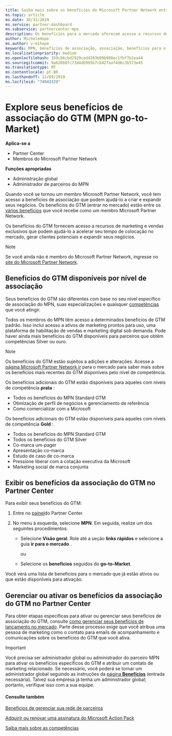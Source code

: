 ```yaml
---
title: Saiba mais sobre os benefícios do Microsoft Partner Network entrar no mercado | Centro de parceiros
ms.topic: article
ms.date: 10/31/2019
ms.service: partner-dashboard
ms.subservice: partnercenter-mpn
description: Os benefícios para o mercado oferecem acesso a recursos de marketing e vendas exclusivos que podem ajudá-lo a acelerar seu tempo de colocação no mercado, gerar clientes potenciais e expandir seus negócios.
author: MicheleHope
ms.author: v-mihope
keywords: MPN, benefícios de associação, associação, benefícios para o mercado, lançamento no mercado, ir para mercado, GTM, associação Gold, associação Silver
ms.localizationpriority: medium
ms.openlocfilehash: 359c86cbd2929ced4203b09b988ec1fbf7b2ea44
ms.sourcegitcommit: 9a628b8fc73d4db995b7cb42faaf4d6c3b573e45
ms.translationtype: MT
ms.contentlocale: pt-BR
ms.lasthandoff: 12/09/2019
ms.locfileid: "74943329"
---
```

# <a name="explore-your-mpn-go-to-market-gtm-membership-benefits"></a>Explore seus benefícios de associação do GTM (MPN go-to-Market)

**Aplica-se a**

- Partner Center
- Membros do Microsoft Partner Network

**Funções apropriadas**

- Administração global
- Administrador de parceiros do MPN

Quando você se tornou um membro Microsoft Partner Network, você tem acesso a benefícios de associação que podem ajudá-lo a criar e expandir seus negócios. Os benefícios do GTM (entrar no mercado) estão entre os [vários benefícios](https://partner.microsoft.com/manage-your-partner-network-benefits) que você recebe como um membro Microsoft Partner Network. 

Os benefícios do GTM fornecem acesso a recursos de marketing e vendas exclusivos que podem ajudá-lo a acelerar seu tempo de colocação no mercado, gerar clientes potenciais e expandir seus negócios.

>[!NOTE]
>Se você ainda não é membro do Microsoft Partner Network, ingresse no [site do Microsoft Partner Network](https://partner.microsoft.com/membership).


## <a name="gtm-benefits-available-by-membership-level"></a>Benefícios do GTM disponíveis por nível de associação

Seus benefícios do GTM são diferentes com base no seu nível específico de associação do MPN, suas especializações e quaisquer [competências](learn-about-competencies.md) que você atingir.

Todos os membros do MPN têm acesso a determinados benefícios de GTM padrão. Isso inclui acesso a ativos de marketing prontos para uso, uma plataforma de habilitação de vendas e marketing digital sob demanda. Pode haver ainda mais benefícios do GTM disponíveis para parceiros que obtêm competências Silver ou ouro.

>[!NOTE]
>Os benefícios do GTM estão sujeitos a adições e alterações. Acesse a [página Microsoft Partner Network ir](https://partner.microsoft.com/membership/go-to-market) para o mercado para saber mais sobre os benefícios mais recentes do GTM disponíveis pelo nível de competência.

Os benefícios adicionais do GTM estão disponíveis para aqueles com níveis de competência **prata** :

- Todos os benefícios do MPN Standard GTM
- Otimização de perfil de negócios e gerenciamento de referência
- Como comercializar com a Microsoft

Os benefícios adicionais do GTM estão disponíveis para aqueles com níveis de competência **Gold** :

- Todos os benefícios do MPN Standard GTM
- Todos os benefícios do GTM Silver
- Co-marca um-pager
- Apresentação co-marca
- Estudo de caso de co-marca
- Pressione liberar com a cotação executiva da Microsoft
- Marketing social de marca conjunta

## <a name="view-gtm-membership-benefits-in-the-partner-center"></a>Exibir os benefícios da associação do GTM no Partner Center

Para exibir seus benefícios do GTM:

1. Entre no [painel]( https://docs.microsoft.com/partner-center/)do Partner Center.

2. No menu à esquerda, selecione **MPN**. Em seguida, realize um dos seguintes procedimentos:

    - Selecione **Visão geral**. Role até a seção **links rápidos** e selecione a guia **ir para o mercado** .

      ou

    - Selecione os **benefícios** seguidos do **go-to-Market**.

Você verá uma lista de benefícios para o mercado que já estão ativos ou que estão disponíveis para ativação.

## <a name="manage-or-activate-gtm-membership-benefits-in-the-partner-center"></a>Gerenciar ou ativar os benefícios da associação do GTM no Partner Center

Para obter etapas específicas para ativar ou gerenciar seus benefícios de associação do GTM, consulte [como gerenciar seus benefícios de lançamento no mercado](manage-your-partner-network-benefits.md#manage-go-to-market-benefits). Parte desse processo exige que você atribua uma pessoa de marketing como o contato para emails de acompanhamento e comunicações sobre os benefícios do GTM que você ativa.

>[!IMPORTANT]
>Você precisa ser administrador global ou administrador do parceiro MPN para ativar os benefícios específicos do GTM e atribuir um contato de marketing relacionado. Se necessário, você poderá se tornar um administrador global seguindo as instruções da [página **Benefícios**](https://partnercenter.microsoft.com/pcv/partnership/benefits) (entrada necessária). Talvez sua empresa já tenha um administrador global; portanto, verifique isso com a sua equipe.

#### <a name="see-also"></a>Consulte também

[Benefícios de gerenciar sua rede de parceiros](manage-your-partner-network-benefits.md)

[Adquirir ou renovar uma assinatura do Microsoft Action Pack](mpn-get-action-pack.md)

[Saiba mais sobre as competências](learn-about-competencies.md)
